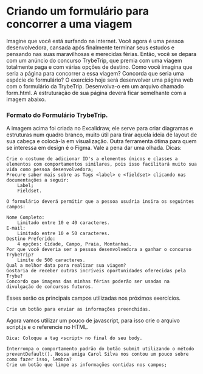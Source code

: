  # Criando um formulário para concorrer a uma viagem
Imagine que você está surfando na internet. Você agora é uma pessoa desenvolvedora, cansada após finalmente terminar seus estudos e pensando nas suas maravilhosas e merecidas férias.
Então, você se depara com um anúncio do concurso TrybeTrip, que premia com uma viagem totalmente paga e com várias opções de destino. Como você imagina que seria a página para concorrer a essa viagem?
Concorda que seria uma espécie de formulário?
O exercício hoje será desenvolver uma página web com o formulário da TrybeTrip. Desenvolva-o em um arquivo chamado form.html. A estruturação de sua página deverá ficar semelhante com a imagem abaixo.
 ### Formato do Formulário TrybeTrip.
A imagem acima foi criada no Excalidraw, ele serve para criar diagramas e estruturas num quadro branco, muito útil para tirar aquela ideia de layout de sua cabeça e colocá-la em visualização. Outra ferramenta ótima para quem se interessa em design é o Figma. Vale a pena dar uma olhada.
Dicas:

    Crie o costume de adicionar ID's a elementos únicos e classes a elementos com comportamentos similares, pois isso facilitará muito sua vida como pessoa desenvolvedora;
    Procure saber mais sobre as Tags <label> e <fieldset> clicando nas documentações a seguir:
        Label;
        Fieldset.

    O formulário deverá permitir que a pessoa usuária insira os seguintes campos:

    Nome Completo:
        Limitado entre 10 e 40 caracteres.
    E-mail:
        Limitado entre 10 e 50 caracteres.
    Destino Preferido:
        4 opções: Cidade, Campo, Praia, Montanhas.
    Por que você deveria ser a pessoa desenvolvedora a ganhar o concurso TrybeTrip?
        Limite de 500 caracteres.
    Qual a melhor data para realizar sua viagem?
    Gostaria de receber outras incríveis oportunidades oferecidas pela Trybe?
    Concordo que imagens das minhas férias poderão ser usadas na divulgação de concursos futuros.

Esses serão os principais campos utilizadas nos próximos exercícios.

    Crie um botão para enviar as informações preenchidas.

Agora vamos utilizar um pouco de javascript, para isso crie o arquivo script.js e o referencie no HTML.

    Dica: Coloque a tag <script> no final do seu body.

    Interrompa o comportamento padrão do botão submit utilizando o método preventDefault(). Nossa amiga Carol Silva nos contou um pouco sobre como fazer isso, lembra?
    Crie um botão que limpe as informações contidas nos campos;
